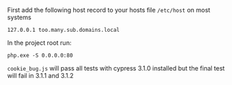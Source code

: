 First add the following host record to your hosts file `/etc/host` on most systems

    127.0.0.1 too.many.sub.domains.local

In the project root run:

    php.exe -S 0.0.0.0:80

`cookie_bug.js`  will pass all tests with cypress 3.1.0 installed but the final test will fail in 3.1.1 and 3.1.2
